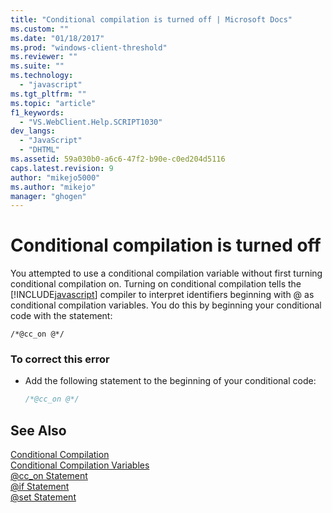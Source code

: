 ```yaml
---
title: "Conditional compilation is turned off | Microsoft Docs"
ms.custom: ""
ms.date: "01/18/2017"
ms.prod: "windows-client-threshold"
ms.reviewer: ""
ms.suite: ""
ms.technology: 
  - "javascript"
ms.tgt_pltfrm: ""
ms.topic: "article"
f1_keywords: 
  - "VS.WebClient.Help.SCRIPT1030"
dev_langs: 
  - "JavaScript"
  - "DHTML"
ms.assetid: 59a030b0-a6c6-47f2-b90e-c0ed204d5116
caps.latest.revision: 9
author: "mikejo5000"
ms.author: "mikejo"
manager: "ghogen"
---
```

# Conditional compilation is turned off
You attempted to use a conditional compilation variable without first turning conditional compilation on. Turning on conditional compilation tells the [!INCLUDE[javascript](../../javascript/includes/javascript-md.md)] compiler to interpret identifiers beginning with @ as conditional compilation variables. You do this by beginning your conditional code with the statement:  
  
```  
/*@cc_on @*/  
```  
  
### To correct this error  
  
-   Add the following statement to the beginning of your conditional code:  
  
    ```javascript  
    /*@cc_on @*/  
    ```  
  
## See Also  
 [Conditional Compilation](../../javascript/advanced/conditional-compilation-javascript.md)   
 [Conditional Compilation Variables](../../javascript/advanced/conditional-compilation-variables-javascript.md)   
 [@cc_on Statement](../../javascript/reference/at-cc-on-statement-javascript.md)   
 [@if Statement](../../javascript/reference/at-if-statement-javascript.md)   
 [@set Statement](../../javascript/reference/at-set-statement-javascript.md)